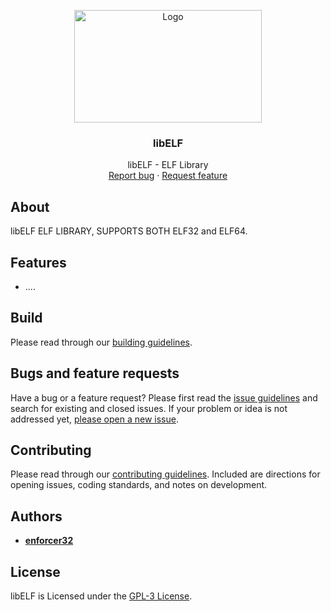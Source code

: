 <p align="center">
  <a href="#license">
    <img src="Resources/Branding/libELFBannerSmall.png" alt="Logo" width=300 height=180>
  </a>

  <h3 align="center">libELF</h3>

  <p align="center">
    libELF - ELF Library
    <br>
    <a href="https://github.com/enforcer32/libELF/issues/new?labels=bug">Report bug</a>
    ·
    <a href="https://github.com/enforcer32/libELF/issues/new?labels=feature">Request feature</a>
  </p>
</p>

## About

libELF ELF LIBRARY, SUPPORTS BOTH ELF32 and ELF64.

## Features

- ....

## Build
Please read through our [building guidelines](https://github.com/enforcer32/libELF/blob/master/BUILDING.md).

## Bugs and feature requests

Have a bug or a feature request? Please first read the [issue guidelines](https://github.com/enforcer32/libELF/blob/master/CONTRIBUTING.md) and search for existing and closed issues. If your problem or idea is not addressed yet, [please open a new issue](https://github.com/enforcer32/libELF/issues/new).

## Contributing

Please read through our [contributing guidelines](https://github.com/enforcer32/libELF/blob/master/CONTRIBUTING.md). Included are directions for opening issues, coding standards, and notes on development.
## Authors

- [**enforcer32**](https://github.com/enforcer32)

## License

libELF is Licensed under the [GPL-3 License](https://github.com/enforcer32/libELF/blob/master/COPYING.txt).
